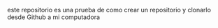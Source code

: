 este repositorio es una prueba de como crear un repositorio  y clonarlo desde  Github a mi computadora
